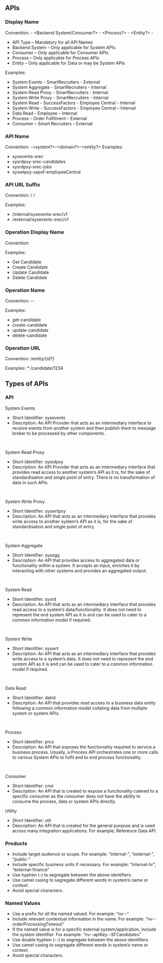 
## APIs

### Display Name

Convention: <API Type> - <Backend System/Consumer?> - <Process?> - <Entity?> - <Internet Facing or Not>

* API Type – Mandatory for all API Names
* Backend System – Only applicable for System APIs
* Consumer – Only applicable for Consumer APIs
* Process – Only applicable for Process APIs
* Entity – Only applicable for Data or may be System APIs

Examples:

* System Events - SmartRecruiters - External
* System Aggregate - SmartRecruiters - Internal
* System Read Proxy - SmartRecruiters - Internal
* System Write Proxy - SmartRecruiters - Internal
* System Read - SuccessFactors - Employee Central - Internal
* System Write - SuccessFactors - Employee Central – Internal
* Data Read - Employee – Internal
* Process – Order Fulfilment – External
* Consumer – Smart Recruiters - External

### API Name

Convention: <apiType>-<system?>-<domain?>-<entity?>
Examples: 

* sysevents-srec
* sysrdpxy-srec-candidates
* sysrdpxy-srec-jobs
* syswtpxy-sapsf-employeeCentral

### API URL Suffix

Convention: <Internet Facing or Not> / <API Name> / <version>

Examples: 

* /internal/sysevents-srec/v1
* /external/sysevents-srec/v1


### Operation Display Name

Convention: 
<Relevant Verb> <Entity> <Relevant Context>

Examples: 

* Get Candidate
* Create Candidate
* Update Candidate
* Delete Candidate


### Operation Name

Convention: <relevantVerb>-<entity>-<relevantContext>

Examples: 

* get-candidate
* create-candidate
* update-candidate
* delete-candidate

### Operation URL

Convention: /entity/{id?}

Examples: * /candidate/1234

## Types of APIs

### API
System Events
* Short Identifier: sysevents
* Description: An API Provider that acts as an intermediary interface to receive events from another system and then publish them to message broker to be processed by other components.

<br>

System Read Proxy
* Short Identifier: sysrdpxy
* Description: An API Provider that acts as an intermediary interface that provides read access to another system’s API as it is, for the sake of standardisation and single point of entry. There is no transformation of data in such APIs.

<br>

System Write Proxy
* Short Identifier: syswrtpxy
* Description: An API that acts as an intermediary interface that provides write access to another system’s API as it is, for the sake of standardisation and single point of entry.

<br>

System Aggregate
* Short Identifier: sysagg
* Description: An API that provides access to aggregated data or functionality within a system. It accepts an input, enriches it by interacting with other systems and provides an aggregated output.

<br>

System Read
* Short Identifier: sysrd
* Description: An API that acts as an intermediary interface that provides read access to a system’s data/functionality. It does not need to represent the end system API as it is and can be used to cater to a common information model if required.

<br>

System Write
* Short Identifier: syswrt
* Description: An API that acts as an intermediary interface that provides write access to a system’s data. It does not need to represent the end system API as it is and can be used to cater to a common information model if required.

<br>

Data Read
* Short Identifier: datrd
* Description: An API that provides read access to a business data entity following a common information model collating data from multiple system or system APIs.

<br>

Process
* Short Identifier: prcs
* Description: An API that exposes the functionality required to service a business process. Usually, a Process API orchestrates one or more calls to various System APIs to fulfil end to end process functionality.

<br>

Consumer
* Short Identifier: cnsr
* Description: An API that is created to expose a functionality catered to a specific consumer as the consumer does not have the ability to consume the process, data or system APIs directly.

Utility
* Short Identifier: util
* Description: An API that is created for the general purpose and is used across many integration applications.  For example, Reference Data API.


### Products

* Include target audience or scope. For example: “internal-”, “external-”, “public-”
* Include specific business units if necessary. For example: “internal-hr”, “external-finance”
* Use hyphen (-) to segregate between the above identifiers.
* Use camel casing to segregate different words in system’s name or context.
* Avoid special characters.

### Named Values

* Use a prefix for all the named valued. For example: “nv--”
* Include relevant contextual information in the name. For example: “nv--orderProcessingTimeout”
* If the named value is for a specific external system/application, include the system identifier. For example: “nv--apiKey--SFCandidates”
* Use double hyphen (--) to segregate between the above identifiers.
* Use camel casing to segregate different words in system’s name or context.
* Avoid special characters.



